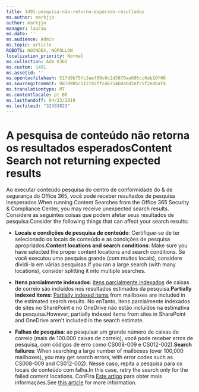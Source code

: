 ```yaml
---
title: 1491-pesquisa-não-retorno-esperado-resultados
ms.author: markjjo
author: markjjo
manager: lauraw
ms.date: ''
ms.audience: Admin
ms.topic: article
ROBOTS: NOINDEX, NOFOLLOW
localization_priority: Normal
ms.collection: Adm_O365
ms.custom: 1491
ms.assetid: ''
ms.openlocfilehash: 517d9b75fc3aef09c0c2d5870aa695cc0ab10f06
ms.sourcegitcommit: 9d78905c512192ffc4675468abd2efc5f2e4baf4
ms.translationtype: MT
ms.contentlocale: pt-BR
ms.lasthandoff: 04/23/2019
ms.locfileid: "32383823"
---
```

# <a name="content-search-not-returning-expected-results"></a><span data-ttu-id="8d083-102">A pesquisa de conteúdo não retorna os resultados esperados</span><span class="sxs-lookup"><span data-stu-id="8d083-102">Content Search not returning expected results</span></span>

<span data-ttu-id="8d083-103">Ao executar conteúdo pesquisa do centro de conformidade do & de segurança do Office 365, você pode receber resultados de pesquisa inesperados.</span><span class="sxs-lookup"><span data-stu-id="8d083-103">When running Content Searches from the Office 365 Security & Compliance Center, you may receive unexpected search results.</span></span> <span data-ttu-id="8d083-104">Considere as seguintes coisas que podem afetar seus resultados de pesquisa:</span><span class="sxs-lookup"><span data-stu-id="8d083-104">Consider the following things that can affect your search results:</span></span>

- <span data-ttu-id="8d083-105">**Locais e condições de pesquisa de conteúdo**: Certifique-se de ter selecionado os locais de conteúdo e as condições de pesquisa apropriados.</span><span class="sxs-lookup"><span data-stu-id="8d083-105">**Content locations and search conditions**: Make sure you have selected the proper content locations and search conditions.</span></span> <span data-ttu-id="8d083-106">Se você executou uma pesquisa grande (com muitos locais), considere dividi-la em várias pesquisas.</span><span class="sxs-lookup"><span data-stu-id="8d083-106">If you ran a large search (with many locations), consider splitting it into multiple searches.</span></span>

- <span data-ttu-id="8d083-107">**Itens parcialmente indexados**: [itens parcialmente indexados](https://docs.microsoft.com/office365/securitycompliance/partially-indexed-items-in-content-search) de caixas de correio são incluídos nos resultados estimados da pesquisa.</span><span class="sxs-lookup"><span data-stu-id="8d083-107">**Partially indexed items**:  [Partially indexed items](https://docs.microsoft.com/office365/securitycompliance/partially-indexed-items-in-content-search) from mailboxes are included in the estimated search results.</span></span> <span data-ttu-id="8d083-108">No enTanto, itens parcialmente indexados de sites no SharePoint e no OneDrive não estão incluídos na estimativa de pesquisa.</span><span class="sxs-lookup"><span data-stu-id="8d083-108">However, partially indexed items from sites in SharePoint and OneDrive aren't included in the search estimate.</span></span>

- <span data-ttu-id="8d083-109">**Falhas de pesquisa**: ao pesquisar um grande número de caixas de correio (mais de 100.000 caixas de correio), você pode receber erros de pesquisa, com códigos de erro como CS008-009 e CS012-002).</span><span class="sxs-lookup"><span data-stu-id="8d083-109">**Search failures**: When searching a large number of mailboxes (over 100,000 mailboxes), you may get search errors, with error codes such as CS008-009 and CS012-002).</span></span> <span data-ttu-id="8d083-110">Nesse caso, repita a pesquisa para os locais de conteúdo com falha.</span><span class="sxs-lookup"><span data-stu-id="8d083-110">In this case, retry the search only for the failed content locations.</span></span> <span data-ttu-id="8d083-111">ConFira [Este artigo](https://docs.microsoft.com/office365/securitycompliance/retry-failed-content-search) para obter mais informações.</span><span class="sxs-lookup"><span data-stu-id="8d083-111">See  [this article](https://docs.microsoft.com/office365/securitycompliance/retry-failed-content-search) for more information.</span></span>
